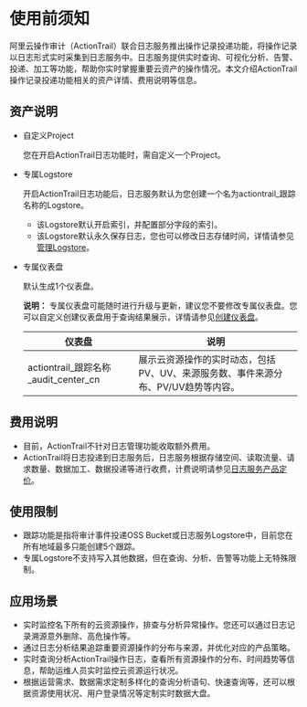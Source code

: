 # 使用前须知

阿里云操作审计（ActionTrail）联合日志服务推出操作记录投递功能，将操作记录以日志形式实时采集到日志服务中。日志服务提供实时查询、可视化分析、告警、投递、加工等功能，帮助你实时掌握重要云资产的操作情况。本文介绍ActionTrail操作记录投递功能相关的资产详情、费用说明等信息。

## 资产说明

-   自定义Project

    您在开启ActionTrail日志功能时，需自定义一个Project。

-   专属Logstore

    开启ActionTrail日志功能后，日志服务默认为您创建一个名为actiontrail\_跟踪名称的Logstore。

    -   该Logstore默认开启索引，并配置部分字段的索引。
    -   该Logstore默认永久保存日志，您也可以修改日志存储时间，详情请参见[管理Logstore](/intl.zh-CN/数据采集/准备工作/管理Logstore.md)。
-   专属仪表盘

    默认生成1个仪表盘。

    **说明：** 专属仪表盘可能随时进行升级与更新，建议您不要修改专属仪表盘。您可以自定义创建仪表盘用于查询结果展示，详情请参见[创建仪表盘](/intl.zh-CN/可视化与告警/仪表盘/创建仪表盘.md)。

    |仪表盘|说明|
    |---|--|
    |actiontrail\_跟踪名称\_audit\_center\_cn|展示云资源操作的实时动态，包括PV、UV、来源服务数、事件来源分布、PV/UV趋势等内容。|


## 费用说明

-   目前，ActionTrail不针对日志管理功能收取额外费用。
-   ActionTrail将日志投递到日志服务后，日志服务根据存储空间、读取流量、请求数量、数据加工、数据投递等进行收费，计费说明请参见[日志服务产品定价](https://www.alibabacloud.com/product/log-service/pricing?spm=a3c0i.139163.9288850920.1.7690637avzyiqo)。

## 使用限制

-   跟踪功能是指将审计事件投递OSS Bucket或日志服务Logstore中，目前您在所有地域最多只能创建5个跟踪。
-   专属Logstore不支持写入其他数据，但在查询、分析、告警等功能上无特殊限制。

## 应用场景

-   实时监控名下所有的云资源操作，排查与分析异常操作。您还可以通过日志记录溯源意外删除、高危操作等。
-   通过日志分析结果追踪重要资源操作的分布与来源，并优化对应的产品策略。
-   实时查询分析ActionTrail操作日志，查看所有资源操作的分布、时间趋势等信息，帮助运维人员实时监控云资源运行状况。
-   根据运营需求、数据需求定制多样化的查询分析语句、快速查询等，还可以根据资源使用状况、用户登录情况等定制实时数据大盘。

